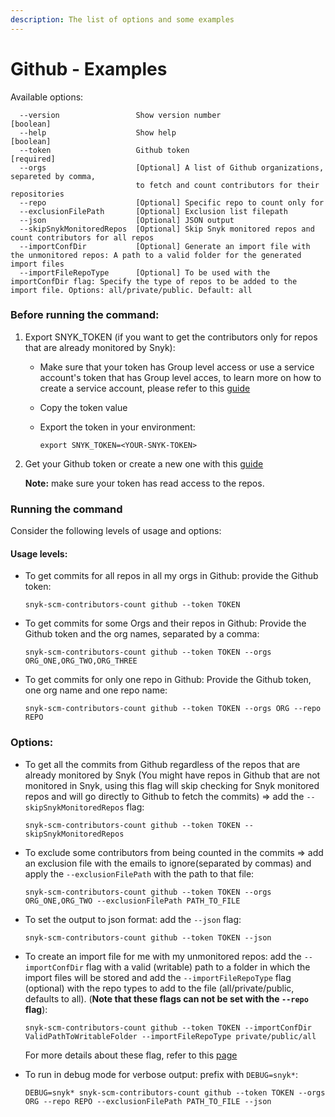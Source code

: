 ```yaml
---
description: The list of options and some examples
---
```


# Github - Examples

Available options:

```
  --version                 Show version number                        [boolean]
  --help                    Show help                                  [boolean]
  --token                   Github token                               [required]
  --orgs                    [Optional] A list of Github organizations, separeted by comma, 
                            to fetch and count contributors for their repositories              
  --repo                    [Optional] Specific repo to count only for
  --exclusionFilePath       [Optional] Exclusion list filepath
  --json                    [Optional] JSON output
  --skipSnykMonitoredRepos  [Optional] Skip Snyk monitored repos and count contributors for all repos
  --importConfDir           [Optional] Generate an import file with the unmonitored repos: A path to a valid folder for the generated import files
  --importFileRepoType      [Optional] To be used with the importConfDir flag: Specify the type of repos to be added to the import file. Options: all/private/public. Default: all
```

### Before running the command:&#x20;

1. Export SNYK\_TOKEN (if you want to get the contributors only for repos that are already monitored by Snyk):
   * Make sure that your token has Group level access or use a service account's token that has Group level acces, to learn more on how to create a service account, please refer to this [guide](https://docs.snyk.io/features/integrations/managing-integrations/service-accounts#how-to-set-up-a-service-account)
   * Copy the token value
   *   Export the token in your environment:&#x20;

       ```
       export SNYK_TOKEN=<YOUR-SNYK-TOKEN>
       ```
2.  Get your Github token or create a new one with this [guide](https://docs.github.com/en/authentication/keeping-your-account-and-data-secure/creating-a-personal-access-token)

    **Note:** make sure your token has read access to the repos.

### Running the command

Consider the following levels of usage and options:

#### Usage levels:

*   To get commits for all repos in all my orgs in Github: provide the Github token:

    ```
    snyk-scm-contributors-count github --token TOKEN
    ```
*   To get commits for some Orgs and their repos in Github: Provide the Github token and the org names, separated by a comma:

    ```
    snyk-scm-contributors-count github --token TOKEN --orgs ORG_ONE,ORG_TWO,ORG_THREE
    ```
*   To get commits for only one repo in Github: Provide the Github token, one org name and one repo name:

    ```
    snyk-scm-contributors-count github --token TOKEN --orgs ORG --repo REPO
    ```

### Options:

*   To get all the commits from Github regardless of the repos that are already monitored by Snyk (You might have repos in Github that are not monitored in Snyk, using this flag will skip checking for Snyk monitored repos and will go directly to Github to fetch the commits) => add the `--skipSnykMonitoredRepos` flag:

    ```
    snyk-scm-contributors-count github --token TOKEN --skipSnykMonitoredRepos
    ```
*   To exclude some contributors from being counted in the commits => add an exclusion file with the emails to ignore(separated by commas) and apply the `--exclusionFilePath` with the path to that file:

    ```
    snyk-scm-contributors-count github --token TOKEN --orgs ORG_ONE,ORG_TWO --exclusionFilePath PATH_TO_FILE
    ```
*   To set the output to json format: add the `--json` flag:

    ```
    snyk-scm-contributors-count github --token TOKEN --json
    ```
*   To create an import file for me with my unmonitored repos: add the `--importConfDir` flag  with a valid (writable) path to a folder in which the import files will be stored and add the `--importFileRepoType` flag (optional) with the repo types to add to the file (all/private/public, defaults to all). (**Note that these flags can not be set with the `--repo` flag**):

    ```
    snyk-scm-contributors-count github --token TOKEN --importConfDir ValidPathToWritableFolder --importFileRepoType private/public/all
    ```

    For more details about these flag, refer to this [page](../../creating-and-using-the-import-files.md)
*   To run in debug mode for verbose output: prefix with `DEBUG=snyk*`:

    ```
    DEBUG=snyk* snyk-scm-contributors-count github --token TOKEN --orgs ORG --repo REPO --exclusionFilePath PATH_TO_FILE --json
    ```
